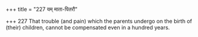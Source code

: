 +++
title = "227 यम् माता-पितरौ"

+++
227	That trouble (and pain) which the parents undergo on the birth of (their) children, cannot be compensated even in a hundred years.